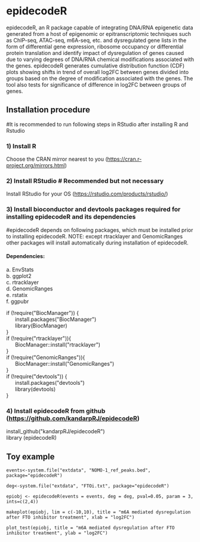 # epidecodeR

epidecodeR, an R package capable of integrating DNA/RNA epigenetic data generated from a host of epigenomic or epitranscriptomic techniques such as ChIP-seq, ATAC-seq, m6A-seq, etc. and dysregulated gene lists in the form of differential gene expression, ribosome occupancy or differential protein translation and identify impact of dysregulation of genes caused due to varying degrees of DNA/RNA chemical modifications associated with the genes. epidecodeR generates cumulative distribution function (CDF) plots showing shifts in trend of overall log2FC between genes divided into groups based on the degree of modification associated with the genes. The tool also tests for significance of difference in log2FC between groups of genes.

## Installation procedure  
#It is recommended to run following steps in RStudio after installing R and Rstudio

### 1) Install R

Choose the CRAN mirror nearest to you (https://cran.r-project.org/mirrors.html)

### 2) Install RStudio # Recommended but not necessary 

Install RStudio for your OS (https://rstudio.com/products/rstudio/)

### 3) Install bioconductor and devtools packages required for installing epidecodeR and its dependencies 
#epidecodeR depends on following packages, which must be installed prior to installing epidecodeR. NOTE: except rtracklayer and GenomicRanges other packages will install automatically during installation of epidecodeR.

#### Dependencies:<br/>
  a. EnvStats<br/>
  b. ggplot2<br/>
  c. rtracklayer<br/>
  d. GenomicRanges<br/>
  e. rstatix<br/>
  f. ggpubr<br/>

if (!require("BiocManager")) {<br/>
&nbsp;&nbsp;&nbsp;&nbsp;&nbsp;&nbsp;install.packages("BiocManager")<br/>
&nbsp;&nbsp;&nbsp;&nbsp;&nbsp;&nbsp;library(BiocManager)<br/>
}
<br/>
if (!require("rtracklayer")){<br/>
&nbsp;&nbsp;&nbsp;&nbsp;&nbsp;&nbsp;BiocManager::install("rtracklayer")<br/>
}
<br/>
if (!require("GenomicRanges")){<br/>
&nbsp;&nbsp;&nbsp;&nbsp;&nbsp;&nbsp;BiocManager::install("GenomicRanges")<br/>
}
<br/>
if (!require("devtools")) {<br/>
&nbsp;&nbsp;&nbsp;&nbsp;&nbsp;&nbsp;install.packages("devtools")<br/>
&nbsp;&nbsp;&nbsp;&nbsp;&nbsp;&nbsp;library(devtools)<br/>
}
<br/>

### 4) Install epidecodeR from github (https://github.com/kandarpRJ/epidecodeR)

install_github("kandarpRJ/epidecodeR")<br/>
library (epidecodeR)

## Toy example

`events<-system.file("extdata", "NOMO-1_ref_peaks.bed", package="epidecodeR")`

`deg<-system.file("extdata", "FTOi.txt", package="epidecodeR")`

`epiobj <- epidecodeR(events = events, deg = deg, pval=0.05, param = 3, ints=c(2,4))`

`makeplot(epiobj, lim = c(-10,10), title = "m6A mediated dysregulation after FTO inhibitor treatment", xlab = "log2FC")`

`plot_test(epiobj, title = "m6A mediated dysregulation after FTO inhibitor treatment", ylab = "log2FC")`
